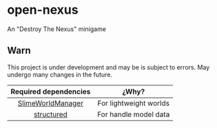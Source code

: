 # open-nexus
An "Destroy The Nexus" minigame

## Warn
This project is under development and may be is subject to errors. May undergo many changes in the future.

| Required dependencies | ¿Why? |
| :-----: | :-----: |
| [SlimeWorldManager](https://github.com/Grinderwolf/Slime-World-Manager) | For lightweight worlds |
| [structured](https://github.com/Ynverxe/structured) | For handle model data |
